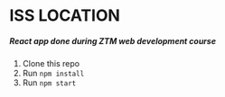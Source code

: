 # ISS LOCATION
  
##### React app done during ZTM web development course

1. Clone this repo
2. Run `npm install`
3. Run `npm start`
